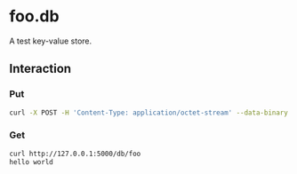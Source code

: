 # foo.db
A test key-value store.

## Interaction
### Put

```sh
curl -X POST -H 'Content-Type: application/octet-stream' --data-binary "hello world" http://localhost:5000/db/foo
```

### Get

```sh
curl http://127.0.0.1:5000/db/foo
hello world
```
